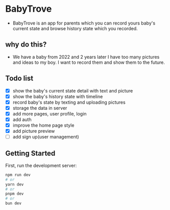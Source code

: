 # BabyTrove
- BabyTrove is an app for parents which you can record yours baby's current state and browse history state which you recorded.

## why do this?
- We have a baby from 2022 and 2 years later I have too many pictures and ideas to my boy. I want to record them and show them to the future.

## Todo list

- [x] show the baby's current state detail with text and picture 
- [x] show the baby's history state with timeline
- [x] record baby's state by texting and uploading pictures
- [x] storage the data in server
- [x] add more pages, user profile, login
- [x] add auth
- [x] improve the home page style
- [x] add picture preview
- [ ] add sign up(user management)

## Getting Started

First, run the development server:

```bash
npm run dev
# or
yarn dev
# or
pnpm dev
# or
bun dev
```
